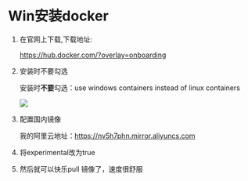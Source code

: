 # Win安装docker

1. 在官网上下载,下载地址:

   https://hub.docker.com/?overlay=onboarding

2. 安装时不要勾选

   安装时**不要**勾选：use windows containers instead of linux containers

   ![](https://raw.githubusercontent.com/nblilili/pic/master/pic/20200115095443.png)

3. 配置国内镜像

   我的阿里云地址：https://nv5h7phn.mirror.aliyuncs.com

4. 将experimental改为true

5. 然后就可以快乐pull 镜像了，速度很舒服


